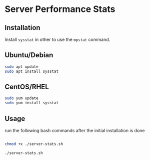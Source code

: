 # Server Performance Stats

## Installation

Install `sysstat` in other to use the `mpstat` command.

## Ubuntu/Debian

```bash
sudo apt update
sudo apt install sysstat
```

## CentOS/RHEL

```bash
sudo yum update
sudo yum install sysstat
```

## Usage

run the following bash commands after the initial installation is done

```bash

chmod +x ./server-stats.sh

./server-stats.sh

```
